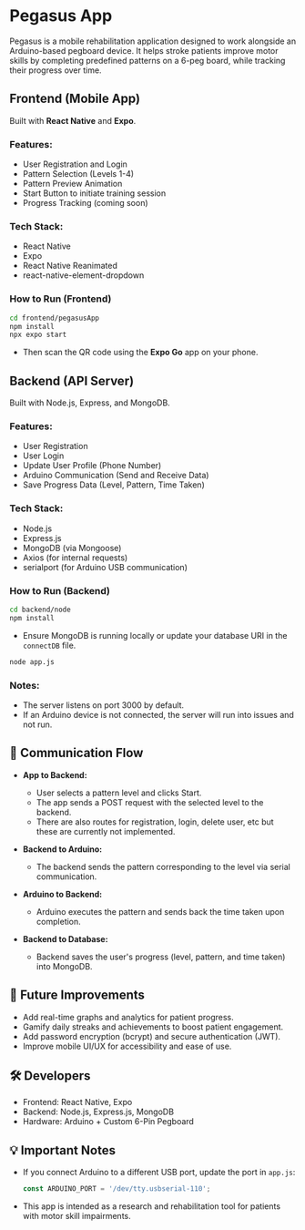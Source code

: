 # Pegasus App

Pegasus is a mobile rehabilitation application designed to work alongside an Arduino-based pegboard device. It helps stroke patients improve motor skills by completing predefined patterns on a 6-peg board, while tracking their progress over time.

## Frontend (Mobile App)

Built with **React Native** and **Expo**.

### Features:
- User Registration and Login
- Pattern Selection (Levels 1-4)
- Pattern Preview Animation
- Start Button to initiate training session
- Progress Tracking (coming soon)

### Tech Stack:
- React Native
- Expo
- React Native Reanimated
- react-native-element-dropdown

### How to Run (Frontend)

```bash
cd frontend/pegasusApp
npm install
npx expo start
```

- Then scan the QR code using the **Expo Go** app on your phone.

## Backend (API Server)

Built with Node.js, Express, and MongoDB.

### Features:
- User Registration
- User Login
- Update User Profile (Phone Number)
- Arduino Communication (Send and Receive Data)
- Save Progress Data (Level, Pattern, Time Taken)

### Tech Stack:
- Node.js
- Express.js
- MongoDB (via Mongoose)
- Axios (for internal requests)
- serialport (for Arduino USB communication)

### How to Run (Backend)

```bash
cd backend/node
npm install
```

- Ensure MongoDB is running locally or update your database URI in the `connectDB` file.

```bash
node app.js
```

### Notes:
- The server listens on port 3000 by default.
- If an Arduino device is not connected, the server will run into issues and not run. 

## 📡 Communication Flow

- **App to Backend:**
  - User selects a pattern level and clicks Start.
  - The app sends a POST request with the selected level to the backend.
  - There are also routes for registration, login, delete user, etc but these are currently not implemented. 

- **Backend to Arduino:**
  - The backend sends the pattern corresponding to the level via serial communication.

- **Arduino to Backend:**
  - Arduino executes the pattern and sends back the time taken upon completion.

- **Backend to Database:**
  - Backend saves the user's progress (level, pattern, and time taken) into MongoDB.


## 🚀 Future Improvements

- Add real-time graphs and analytics for patient progress.
- Gamify daily streaks and achievements to boost patient engagement.
- Add password encryption (bcrypt) and secure authentication (JWT).
- Improve mobile UI/UX for accessibility and ease of use.

## 🛠️ Developers

- Frontend: React Native, Expo
- Backend: Node.js, Express.js, MongoDB
- Hardware: Arduino + Custom 6-Pin Pegboard

## 💡 Important Notes

- If you connect Arduino to a different USB port, update the port in `app.js`:

  ```javascript
  const ARDUINO_PORT = '/dev/tty.usbserial-110'; 
  ```

- This app is intended as a research and rehabilitation tool for patients with motor skill impairments.
